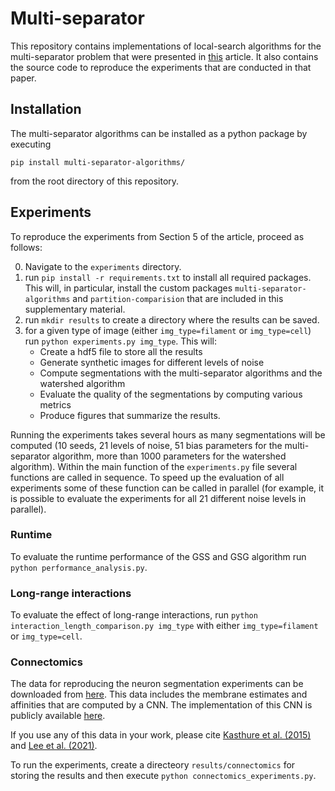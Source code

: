 # Multi-separator

This repository contains implementations of local-search algorithms for the multi-separator problem that were presented in [this](https://arxiv.org/abs/2307.04592) article.
It also contains the source code to reproduce the experiments that are conducted in that paper.

## Installation

The multi-separator algorithms can be installed as a python package by executing
```
pip install multi-separator-algorithms/
```
from the root directory of this repository.


## Experiments

To reproduce the experiments from Section 5 of the article, proceed as follows:

0. Navigate to the `experiments` directory.
1. run `pip install -r requirements.txt` to install all required packages.
This will, in particular, install the custom packages `multi-separator-algorithms` and `partition-comparision` that are included in this supplementary material.
2. run `mkdir results` to create a directory where the results can be saved. 
3. for a given type of image (either `img_type=filament` or `img_type=cell`) run `python experiments.py img_type`.
This will: 
    - Create a hdf5 file to store all the results 
    - Generate synthetic images for different levels of noise
    - Compute segmentations with the multi-separator algorithms and the watershed algorithm
    - Evaluate the quality of the segmentations by computing various metrics
    - Produce figures that summarize the results.
   
Running the experiments takes several hours as many segmentations will be computed 
(10 seeds, 21 levels of noise, 51 bias parameters for the multi-separator algorithm, more than 1000 parameters for the watershed algorithm).
Within the main function of the `experiments.py` file several functions are called in sequence. 
To speed up the evaluation of all experiments some of these function can be called in parallel (for example, it is possible to evaluate the experiments for all 21 different noise levels in parallel).

### Runtime
To evaluate the runtime performance of the GSS and GSG algorithm run
`python performance_analysis.py`.

### Long-range interactions
To evaluate the effect of long-range interactions, run
`python interaction_length_comparison.py img_type`
with either `img_type=filament` or `img_type=cell`.



### Connectomics
The data for reproducing the neuron segmentation experiments can be downloaded from [here](https://datashare.tu-dresden.de/s/c6aYDLaP7bP8Dbp).
This data includes the membrane estimates and affinities that are computed by a CNN.
The implementation of this CNN is publicly available [here](https://github.com/markschoene/MeLeCoLe).

If you use any of this data in your work, please cite [Kasthure et al. (2015)](https://www.sciencedirect.com/science/article/pii/S0092867415008247) and [Lee et al. (2021)](https://ieeexplore.ieee.org/document/9489304).


To run the experiments, create a directeory `results/connectomics` for storing the results and then execute `python connectomics_experiments.py`.


